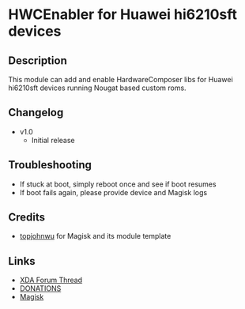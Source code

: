 # **HWCEnabler for Huawei hi6210sft devices**

## Description
This module can add and enable HardwareComposer libs for Huawei hi6210sft devices running Nougat based custom roms. 
## Changelog
- v1.0
  - Initial release

## Troubleshooting
 - If stuck at boot, simply reboot once and see if boot resumes
 - If boot fails again, please provide device and Magisk logs

## Credits
- [topjohnwu](https://forum.xda-developers.com/member.php?u=4470081) for Magisk and its module template

## Links
- [XDA Forum Thread](https://forum.xda-developers.com/p8lite/general/magisk-module-hwcenabler-hi6210sft-t3882121)
- [DONATIONS](paypal.com/Martiriggiano)
- [Magisk](https://forum.xda-developers.com/apps/magisk/official-magisk-v7-universal-systemless-t3473445)
